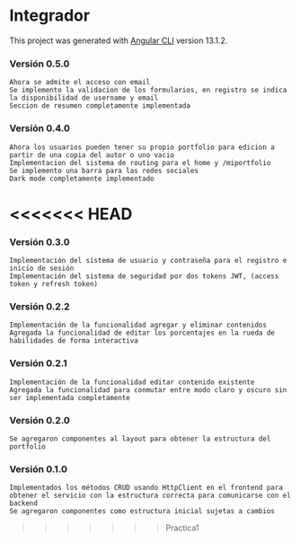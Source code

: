 # Integrador

This project was generated with [Angular CLI](https://github.com/angular/angular-cli) version 13.1.2.

### Versión 0.5.0
    Ahora se admite el acceso con email
    Se implemento la validacion de los formularios, en registro se indica la disponibilidad de username y email
    Seccion de resumen completamente implementada

### Versión 0.4.0
    Ahora los usuarios pueden tener su propio portfolio para edicion a partir de una copia del autor o uno vacio
    Implementacion del sistema de routing para el home y /miportfolio
    Se implemento una barra para las redes sociales
    Dark mode completamente implementado
<<<<<<< HEAD
=======

### Versión 0.3.0
    Implementación del sistema de usuario y contraseña para el registro e inicio de sesión
    Implementación del sistema de seguridad por dos tokens JWT, (access token y refresh token)

### Versión 0.2.2
    Implementación de la funcionalidad agregar y eliminar contenidos
    Agregada la funcionalidad de editar los porcentajes en la rueda de habilidades de forma interactiva

### Versión 0.2.1
    Implementación de la funcionalidad editar contenido existente
    Agregada la funcionalidad para conmutar entre modo claro y oscuro sin ser implementada completamente
    
### Versión 0.2.0
	Se agregaron componentes al layout para obtener la estructura del portfolio

### Versión 0.1.0
	Implementados los métodos CRUD usando HttpClient en el frontend para obtener el servicio con la estructura correcta para comunicarse con el backend
    Se agregaron componentes como estructura inicial sujetas a cambios
>>>>>>> Practica1
